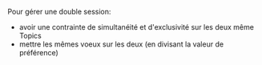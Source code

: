 Pour gérer une double session:
- avoir une contrainte de simultanéité et d'exclusivité sur les deux même Topics
- mettre les mêmes voeux sur les deux (en divisant la valeur de préférence)
